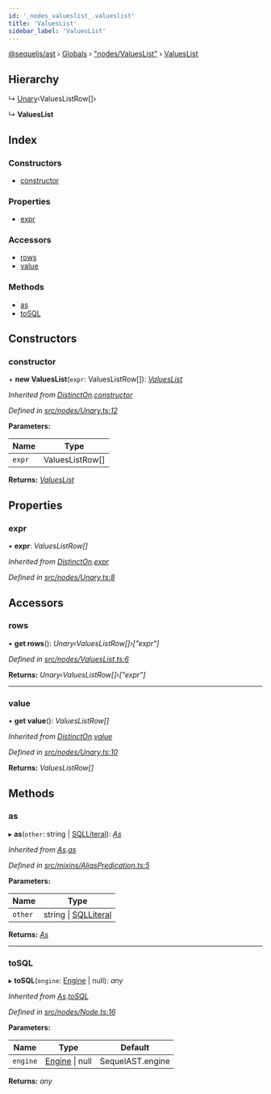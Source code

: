 ```yaml
---
id: '_nodes_valueslist_.valueslist'
title: 'ValuesList'
sidebar_label: 'ValuesList'
---
```


[@sequeljs/ast](../index.md) › [Globals](../globals.md) ›
["nodes/ValuesList"](../modules/_nodes_valueslist_.md) ›
[ValuesList](_nodes_valueslist_.valueslist.md)

## Hierarchy

↳ [Unary](_nodes_unary_.unary.md)‹ValuesListRow[]›

↳ **ValuesList**

## Index

### Constructors

- [constructor](_nodes_valueslist_.valueslist.md#constructor)

### Properties

- [expr](_nodes_valueslist_.valueslist.md#expr)

### Accessors

- [rows](_nodes_valueslist_.valueslist.md#rows)
- [value](_nodes_valueslist_.valueslist.md#value)

### Methods

- [as](_nodes_valueslist_.valueslist.md#as)
- [toSQL](_nodes_valueslist_.valueslist.md#tosql)

## Constructors

### constructor

\+ **new ValuesList**(`expr`: ValuesListRow[]):
_[ValuesList](_nodes_valueslist_.valueslist.md)_

_Inherited from
[DistinctOn](_nodes_distincton_.distincton.md).[constructor](_nodes_distincton_.distincton.md#constructor)_

_Defined in
[src/nodes/Unary.ts:12](https://github.com/sequeljs/ast/blob/aa0ef0f/src/nodes/Unary.ts#L12)_

**Parameters:**

| Name   | Type            |
| ------ | --------------- |
| `expr` | ValuesListRow[] |

**Returns:** _[ValuesList](_nodes_valueslist_.valueslist.md)_

## Properties

### expr

• **expr**: _ValuesListRow[]_

_Inherited from
[DistinctOn](_nodes_distincton_.distincton.md).[expr](_nodes_distincton_.distincton.md#expr)_

_Defined in
[src/nodes/Unary.ts:8](https://github.com/sequeljs/ast/blob/aa0ef0f/src/nodes/Unary.ts#L8)_

## Accessors

### rows

• **get rows**(): _Unary‹ValuesListRow[]›["expr"]_

_Defined in
[src/nodes/ValuesList.ts:6](https://github.com/sequeljs/ast/blob/aa0ef0f/src/nodes/ValuesList.ts#L6)_

**Returns:** _Unary‹ValuesListRow[]›["expr"]_

---

### value

• **get value**(): _ValuesListRow[]_

_Inherited from
[DistinctOn](_nodes_distincton_.distincton.md).[value](_nodes_distincton_.distincton.md#value)_

_Defined in
[src/nodes/Unary.ts:10](https://github.com/sequeljs/ast/blob/aa0ef0f/src/nodes/Unary.ts#L10)_

**Returns:** _ValuesListRow[]_

## Methods

### as

▸ **as**(`other`: string | [SQLLiteral](_nodes_sqlliteral_.sqlliteral.md)):
_[As](_nodes_as_.as.md)_

_Inherited from [As](_nodes_as_.as.md).[as](_nodes_as_.as.md#as)_

_Defined in
[src/mixins/AliasPredication.ts:5](https://github.com/sequeljs/ast/blob/aa0ef0f/src/mixins/AliasPredication.ts#L5)_

**Parameters:**

| Name    | Type                                                         |
| ------- | ------------------------------------------------------------ |
| `other` | string &#124; [SQLLiteral](_nodes_sqlliteral_.sqlliteral.md) |

**Returns:** _[As](_nodes_as_.as.md)_

---

### toSQL

▸ **toSQL**(`engine`: [Engine](../interfaces/_interfaces_engine_.engine.md) |
null): _any_

_Inherited from [As](_nodes_as_.as.md).[toSQL](_nodes_as_.as.md#tosql)_

_Defined in
[src/nodes/Node.ts:16](https://github.com/sequeljs/ast/blob/aa0ef0f/src/nodes/Node.ts#L16)_

**Parameters:**

| Name     | Type                                                              | Default          |
| -------- | ----------------------------------------------------------------- | ---------------- |
| `engine` | [Engine](../interfaces/_interfaces_engine_.engine.md) &#124; null | SequelAST.engine |

**Returns:** _any_

